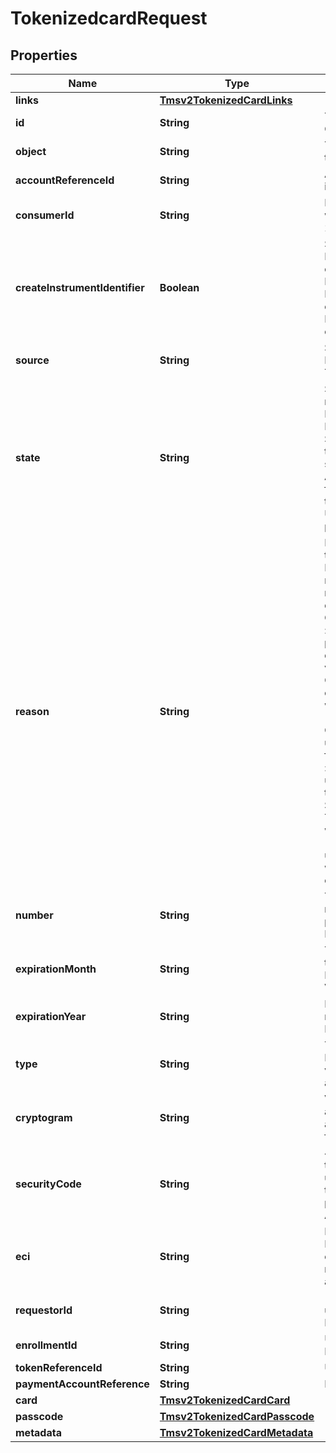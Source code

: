 
# TokenizedcardRequest

## Properties
Name | Type | Description | Notes
------------ | ------------- | ------------- | -------------
**links** | [**Tmsv2TokenizedCardLinks**](Tmsv2TokenizedCardLinks.md) |  |  [optional]
**id** | **String** | The Id of the Tokenized Card.  |  [optional]
**object** | **String** | The type. Possible Values: - tokenizedCard  |  [optional]
**accountReferenceId** | **String** | An identifier provided by the issuer for the account.  |  [optional]
**consumerId** | **String** | Identifier of the consumer within the wallet. Maximum 24 characters for VTS. |  [optional]
**createInstrumentIdentifier** | **Boolean** | Specifies whether the InstrumentId should be created (true) or not (false). Possible Values: - &#x60;true&#x60;: The InstrumentId should be created. - &#x60;false&#x60;: The InstrumentId should be created.  |  [optional]
**source** | **String** | Source of the card details. Possible Values: - ONFILE - TOKEN - ISSUER  |  [optional]
**state** | **String** | State of the network token or network token provision. Possible Values:   ACTIVE : Network token is active.   SUSPENDED : Network token is suspended. This state can change back to ACTIVE.   DELETED : This is a final state for a network token instance.   UNPROVISIONED : A previous network token.  |  [optional]
**reason** | **String** | Issuers state for the network token Possible Values: - INVALID_REQUEST : The network token provision request contained invalid data. - CARD_VERIFICATION_FAILED : The network token provision request contained data that could not be verified. - CARD_NOT_ELIGIBLE : Card can currently not be used with issuer for tokenization. - CARD_NOT_ALLOWED : Card can currently not be used with card association for tokenization. - DECLINED : Card can currently not be used with issuer for tokenization. - SERVICE_UNAVAILABLE : The network token service was unavailable or timed out. - SYSTEM_ERROR : An unexpected error occurred with network token service, check configuration.  |  [optional]
**number** | **String** | The token requestor&#39;s network token for the provided PAN and consumer Id, if available.  |  [optional]
**expirationMonth** | **String** | Two-digit month in which the network token expires. Format: &#x60;MM&#x60;. Possible Values: &#x60;01&#x60; through &#x60;12&#x60;.  |  [optional]
**expirationYear** | **String** | Four-digit year in which the network token expires. Format: &#x60;YYYY&#x60;.  |  [optional]
**type** | **String** | The type of card (Card Network). Possible Values: - visa - mastercard - americanexpress  |  [optional]
**cryptogram** | **String** | Value generated by the card association to be used alongside the network token for processing a payment.  |  [optional]
**securityCode** | **String** | 4-digit number generated by the card association to be used alogside the network token for processing a payment. Only supported for Amex and SCOF.  |  [optional]
**eci** | **String** | Raw Electronic Commerce Indicator provided by the card association with the result of the cardholder authentication.  |  [optional]
**requestorId** | **String** | 11-digit identifier that uniquely identifies the Token Requestor.  |  [optional]
**enrollmentId** | **String** | Unique id to identify this PAN/ enrollment.  |  [optional]
**tokenReferenceId** | **String** | Unique ID for netwrok token.  |  [optional]
**paymentAccountReference** | **String** | Payment account reference.  |  [optional]
**card** | [**Tmsv2TokenizedCardCard**](Tmsv2TokenizedCardCard.md) |  |  [optional]
**passcode** | [**Tmsv2TokenizedCardPasscode**](Tmsv2TokenizedCardPasscode.md) |  |  [optional]
**metadata** | [**Tmsv2TokenizedCardMetadata**](Tmsv2TokenizedCardMetadata.md) |  |  [optional]



